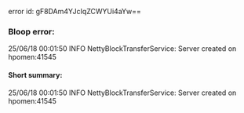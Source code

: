 error id: gF8DAm4YJcIqZCWYUi4aYw==
### Bloop error:

25/06/18 00:01:50 INFO NettyBlockTransferService: Server created on hpomen:41545
#### Short summary: 

25/06/18 00:01:50 INFO NettyBlockTransferService: Server created on hpomen:41545